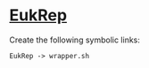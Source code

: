 # [EukRep](https://hpc.nih.gov/apps/EukRep.html)

Create the following symbolic links:
```
EukRep -> wrapper.sh
```
